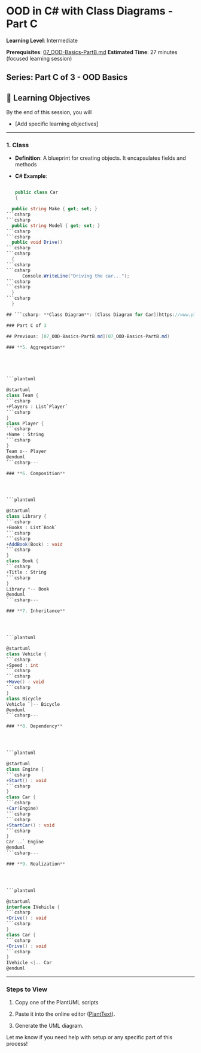 ﻿# **OOD in C# with Class Diagrams** - Part C

**Learning Level**: Intermediate

**Prerequisites**: [07_OOD-Basics-PartB.md](07_OOD-Basics-PartB.md)
**Estimated Time**: 27 minutes (focused learning session)

## **Series**: Part C of 3 - OOD Basics

## 🎯 Learning Objectives

By the end of this session, you will

- [Add specific learning objectives]

---

### **1. Class**

- **Definition**: A blueprint for creating objects. It encapsulates fields and methods

- **C# Example**:

  ```csharp

  public class Car
  {

```csharp
  public string Make { get; set; }
```csharp
```csharp
  public string Model { get; set; }
```csharp
```csharp
  public void Drive()
```csharp
```csharp
  {
```csharp
```csharp
      Console.WriteLine("Driving the car...");
```csharp
```csharp
  }
```csharp
  }

## ```csharp- **Class Diagram**: [Class Diagram for Car](https://www.plantuml.com/plantuml/uml/SoWkIImgAStDuU9BoIhEIImk5D0e5L9Bo2vEpK_oiy9Ep4DiIW_8p4L9Q0dCJ4HMLtLKXL93qD__cCIFPMEx9bUsKc1FpjIFpmIQZJYIMZ3LtA4ZDA3n0000)

### Part C of 3

## Previous: [07_OOD-Basics-PartB.md](07_OOD-Basics-PartB.md)

### **5. Aggregation**





```plantuml

@startuml
class Team {
```csharp
+Players : List`Player`
```csharp
}
class Player {
```csharp
+Name : String
```csharp
}
Team o-- Player
@enduml
```csharp---

### **6. Composition**




```plantuml

@startuml
class Library {
```csharp
+Books : List`Book`
```csharp
```csharp
+AddBook(Book) : void
```csharp
}
class Book {
```csharp
+Title : String
```csharp
}
Library *-- Book
@enduml
```csharp---

### **7. Inheritance**




```plantuml

@startuml
class Vehicle {
```csharp
+Speed : int
```csharp
```csharp
+Move() : void
```csharp
}
class Bicycle
Vehicle `|-- Bicycle
@enduml
```csharp---

### **8. Dependency**




```plantuml

@startuml
class Engine {
```csharp
+Start() : void
```csharp
}
class Car {
```csharp
+Car(Engine)
```csharp
```csharp
+StartCar() : void
```csharp
}
Car ..` Engine
@enduml
```csharp---

### **9. Realization**




```plantuml

@startuml
interface IVehicle {
```csharp
+Drive() : void
```csharp
}
class Car {
```csharp
+Drive() : void
```csharp
}
IVehicle <|.. Car
@enduml
```

---

### Steps to View

1. Copy one of the PlantUML scripts

1. Paste it into the online editor ([PlantText](https://www.planttext.com/)).
1. Generate the UML diagram.

Let me know if you need help with setup or any specific part of this process!
